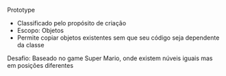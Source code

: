 Prototype

- Classificado pelo propósito de criação
- Escopo: Objetos
- Permite copiar objetos existentes sem que seu código seja dependente da classe

Desafio: Baseado no game Super Mario, onde existem núveis iguais mas em posições diferentes
